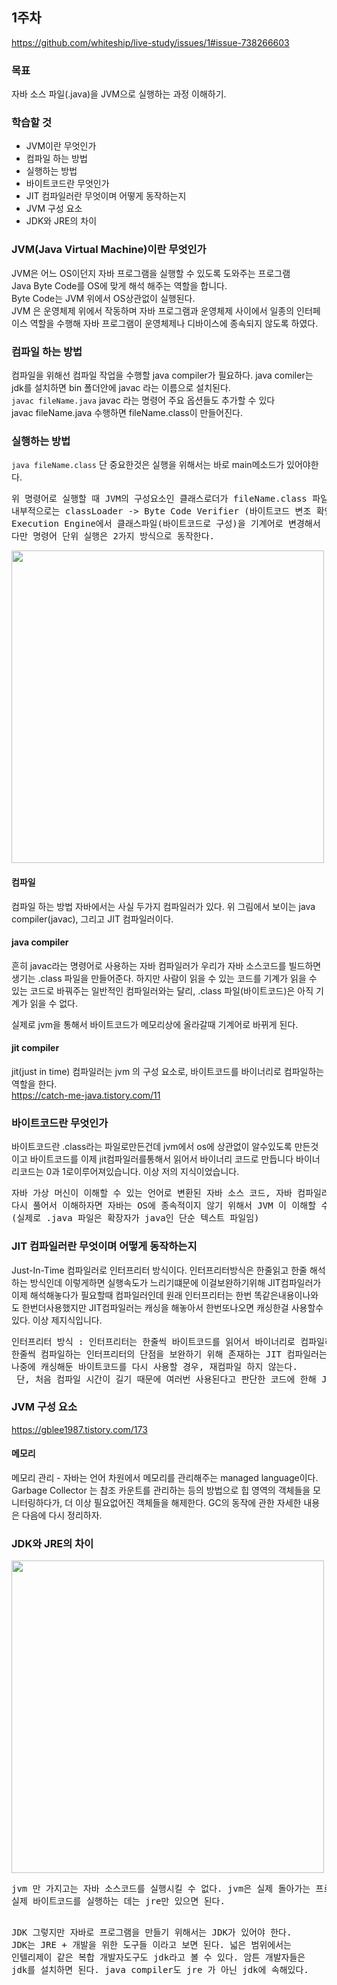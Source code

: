 ## 1주차
<https://github.com/whiteship/live-study/issues/1#issue-738266603>

### 목표
자바 소스 파일(.java)을 JVM으로 실행하는 과정 이해하기.

### 학습할 것
- JVM이란 무엇인가
- 컴파일 하는 방법
- 실행하는 방법
- 바이트코드란 무엇인가
- JIT 컴파일러란 무엇이며 어떻게 동작하는지
- JVM 구성 요소
- JDK와 JRE의 차이

### JVM(Java Virtual Machine)이란 무엇인가
JVM은 어느 OS이던지 자바 프로그램을 실행할 수 있도록 도와주는 프로그램 <br>
Java Byte Code를 OS에 맞게 해석 해주는 역할을 합니다. <br>
Byte Code는 JVM 위에서 OS상관없이 실행된다. <br>
JVM 은 운영체제 위에서 작동하며 자바 프로그램과 운영체제 사이에서 일종의 인터페이스 역할을 수행해 자바 프로그램이 운영체제나 디바이스에 종속되지 않도록 하였다.<br>

### 컴파일 하는 방법
컴파일을 위해선 컴파일 작업을 수행할 java compiler가 필요하다. java comiler는 jdk를 설치하면 bin 폴더안에 javac 라는 이름으로 설치된다. <br>
<code>javac fileName.java</code> javac 라는 명령어 주요 옵션들도 추가할 수 있다 <br>
javac fileName.java 수행하면 fileName.class이 만들어진다. <br>



### 실행하는 방법
<code>java fileName.class</code>
단 중요한것은 실행을 위해서는 바로 main메소드가 있어야한다. <br>

<pre>
위 명령어로 실행할 때 JVM의 구성요소인 클래스로더가 fileName.class 파일을 메모리상의 JVM으로 가져온다.
내부적으로는 classLoader -> Byte Code Verifier (바이트코드 변조 확인) -> Execution Engine에서 실행되는 구조다.
Execution Engine에서 클래스파일(바이트코드로 구성)을 기계어로 변경해서 명령어 단위로 실행한다.
다만 명령어 단위 실행은 2가지 방식으로 동작한다.
</pre>
<img src="https://user-images.githubusercontent.com/79621675/157780542-62463981-13e1-4902-ab0b-6f59e81f1e7c.png" width=500>

#### 컴파일
컴파일 하는 방법
자바에서는 사실 두가지 컴파일러가 있다. 위 그림에서 보이는 java compiler(javac), 그리고 JIT 컴파일러이다.

#### java compiler
흔히 javac라는 명령어로 사용하는 자바 컴파일러가 우리가 자바 소스코드를 빌드하면 생기는 .class 파일을 만들어준다. 하지만 사람이 읽을 수 있는 코드를 기계가 읽을 수 있는 코드로 바꿔주는 일반적인 컴파일러와는 달리, .class 파일(바이트코드)은 아직 기계가 읽을 수 없다.

실제로 jvm을 통해서 바이트코드가 메모리상에 올라갈때 기계어로 바뀌게 된다.

#### jit compiler
jit(just in time) 컴파일러는 jvm 의 구성 요소로, 바이트코드를 바이너리로 컴파일하는 역할을 한다. <br>
<https://catch-me-java.tistory.com/11>


### 바이트코드란 무엇인가
바이트코드란 .class라는 파일로만든건데 jvm에서 os에 상관없이 알수있도록 만든것이고 바이트코드를 이제 jit컴파일러를통해서 읽어서 바이너리 코드로 만듭니다 바이너리코드는 0과 1로이루어져있습니다. 이상 저의 지식이었습니다. <br>
<pre>
자바 가상 머신이 이해할 수 있는 언어로 변환된 자바 소스 코드, 자바 컴파일러로 변환되는 코드의 명령어 크기가 1바이트라서 바이트코드라고 불린다고 한다.
다시 풀어서 이해하자면 자바는 OS에 종속적이지 않기 위해서 JVM 이 이해할 수 있는 언어인 바이트코드 형태로 제공되고 바이트코드와 JVM이 있으면 어느 운영체제에 종속적이지 않고 실행된다고 이해하면 된다.
(실제로 .java 파일은 확장자가 java인 단순 텍스트 파일임)
</pre>



### JIT 컴파일러란 무엇이며 어떻게 동작하는지
Just-In-Time 컴파일러로 인터프리터 방식이다. 인터프리터방식은 한줄읽고 한줄 해석하는 방식인데 이렇게하면 실행속도가 느리기떄문에 이걸보완하기위해 JIT컴파일러가
이제 해석해놓다가 필요할때 컴파일러인데 원래 인터프리터는 한번 똑같은내용이나와도 한번더사용했지만 JIT컴파일러는 캐싱을 해놓아서 한번또나오면 캐싱한걸 사용할수있다. 이상 제지식입니다. <br>
<pre>
인터프리터 방식 : 인터프리터는 한줄씩 바이트코드를 읽어서 바이너리로 컴파일하고 실행한다.
한줄씩 컴파일하는 인터프리터의 단점을 보완하기 위해 존재하는 JIT 컴파일러는 전체 바이트코드를 한번에 컴파일한 뒤, 캐싱해둔다. 
나중에 캐싱해둔 바이트코드를 다시 사용할 경우, 재컴파일 하지 않는다. 
 단, 처음 컴파일 시간이 길기 때문에 여러번 사용된다고 판단한 코드에 한해 JIT 컴파일러가 동작한다.
</pre>


### JVM 구성 요소
<https://gblee1987.tistory.com/173>

#### 메모리
메모리 관리 - 자바는 언어 차원에서 메모리를 관리해주는 managed language이다. Garbage Collector 는 참조 카운트를 관리하는 등의 방법으로 힙 영역의 객체들을 모니터링하다가, 더 이상 필요없어진 객체들을 해제한다. GC의 동작에 관한 자세한 내용은 다음에 다시 정리하자. <br>


### JDK와 JRE의 차이
<img src="https://user-images.githubusercontent.com/79621675/157782938-52884d23-6679-4158-9a8e-e9aaec3dbda2.png" width=500>
<pre>
jvm 만 가지고는 자바 소스코드를 실행시킬 수 없다. jvm은 실제 돌아가는 프로그램이 아니라 자바 소스를 실행하기 위한 인터페이스(명세)에 가깝기 때문이다. 실제로 작동하는 것은 JRE(java runtime environment)이다. 즉, jre 는 jvm의 구현체이다. 위에서 말한 클래스로더, gc등의 실제 코드들과, java 시스템 라이브러르 코드등이 합쳐져 있다.
실제 바이트코드를 실행하는 데는 jre만 있으면 된다.

JDK
그렇지만 자바로 프로그램을 만들기 위해서는 JDK가 있어야 한다. JDK는 JRE + 개발을 위한 도구들 이라고 보면 된다. 넓은 범위에서는 인텔리제이 같은 복합 개발자도구도 jdk라고 볼 수 있다. 암튼 개발자들은 jdk를 설치하면 된다.
java compiler도 jre 가 아닌 jdk에 속해있다.
</pre>
